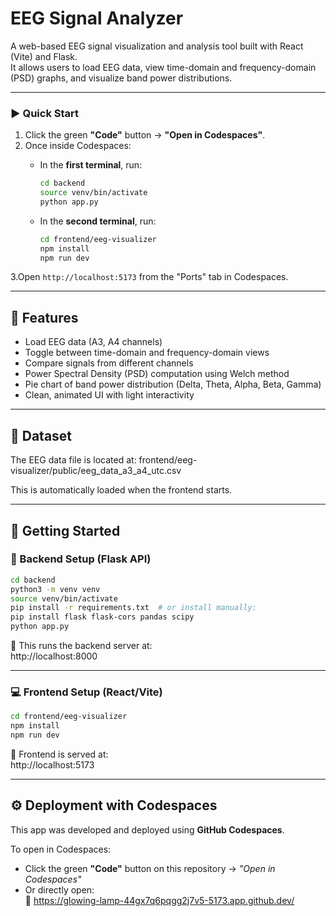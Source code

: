 # EEG Signal Analyzer

A web-based EEG signal visualization and analysis tool built with React (Vite) and Flask.  
It allows users to load EEG data, view time-domain and frequency-domain (PSD) graphs, and visualize band power distributions.

---
### ▶️ Quick Start

1. Click the green **"Code"** button → **"Open in Codespaces"**.
2. Once inside Codespaces:
   - In the **first terminal**, run:

     ```bash
     cd backend
     source venv/bin/activate
     python app.py
     ```

   - In the **second terminal**, run:

     ```bash
     cd frontend/eeg-visualizer
     npm install
     npm run dev
     ```
     

3.Open `http://localhost:5173` from the "Ports" tab in Codespaces.


---

## 🧠 Features

- Load EEG data (A3, A4 channels)
- Toggle between time-domain and frequency-domain views
- Compare signals from different channels
- Power Spectral Density (PSD) computation using Welch method
- Pie chart of band power distribution (Delta, Theta, Alpha, Beta, Gamma)
- Clean, animated UI with light interactivity

---

## 📁 Dataset

The EEG data file is located at: frontend/eeg-visualizer/public/eeg_data_a3_a4_utc.csv

This is automatically loaded when the frontend starts.

---

## 🚀 Getting Started

### 🔧 Backend Setup (Flask API)

```bash
cd backend
python3 -m venv venv
source venv/bin/activate
pip install -r requirements.txt  # or install manually:
pip install flask flask-cors pandas scipy
python app.py
```

📍 This runs the backend server at:  
http://localhost:8000

---

### 💻 Frontend Setup (React/Vite)

```bash
cd frontend/eeg-visualizer
npm install
npm run dev
```

📍 Frontend is served at:  
http://localhost:5173

---

## ⚙️ Deployment with Codespaces

This app was developed and deployed using **GitHub Codespaces**.

To open in Codespaces:

- Click the green **"Code"** button on this repository → _"Open in Codespaces"_
- Or directly open:  
  🔗 https://glowing-lamp-44gx7q6pqgg2j7v5-5173.app.github.dev/
